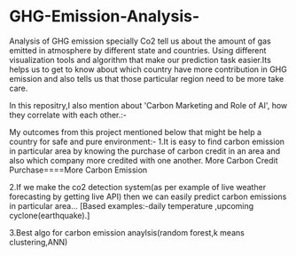 # GHG-Emission-Analysis-
Analysis of GHG emission specially Co2 tell us about the amount of gas emitted in atmosphere by different state and countries. Using different visualization tools and algorithm that make our prediction task 
easier.Its helps us to get to know about which country have more contribution in GHG emission and also tells us that those particular region need to be more take care.

In this repositry,I also mention about 'Carbon Marketing and Role of AI', how they correlate with each other.:-

My outcomes from this project mentioned below that might be help a country for safe and pure environment:-
1.It is easy to find carbon emission in particular area by knowing the purchase of carbon credit in an area and also which company more credited with one another.
More Carbon Credit Purchase====More Carbon Emission

2.If we make the co2 detection system(as per example of live weather forecasting by getting live API) then we can easily predict carbon emissions in particular area...
 [Based examples:-daily temperature ,upcoming cyclone(earthquake).]

3.Best algo for carbon emission anaylsis(random forest,k means clustering,ANN)

